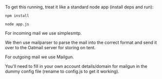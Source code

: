 To get this running, treat it like a standard node app (install deps and run):

````
npm install
````
````
node app.js
````

For incoming mail we use simplesmtp.

We then use mailparser to parse the mail into the correct format and send it over to the Oatmail server for storing on tent.

For outgoing mail we use Mailgun.

You'll need to fill in your own account details/domain for mailgun in the dummy config file (rename to config.js to get it working).
